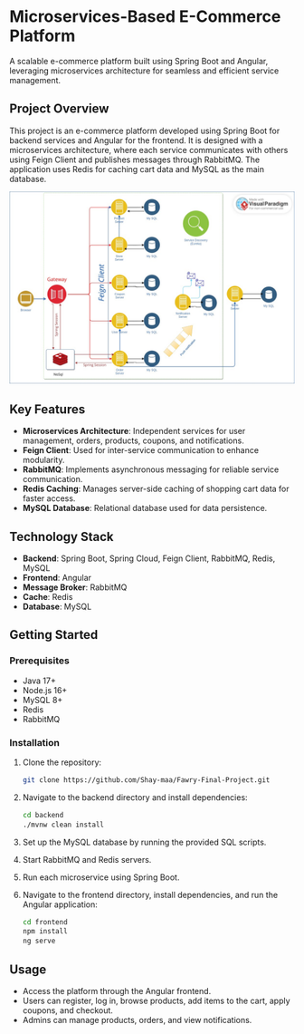 
# Microservices-Based E-Commerce Platform

A scalable e-commerce platform built using Spring Boot and Angular, leveraging microservices architecture for seamless and efficient service management.

## **Project Overview**

This project is an e-commerce platform developed using Spring Boot for backend services and Angular for the frontend. It is designed with a microservices architecture, where each service communicates with others using Feign Client and publishes messages through RabbitMQ. The application uses Redis for caching cart data and MySQL as the main database.

![Architecture Diagram](Microservices%20Diagram.jpg)


## **Key Features**

- **Microservices Architecture**: Independent services for user management, orders, products, coupons, and notifications.
- **Feign Client**: Used for inter-service communication to enhance modularity.
- **RabbitMQ**: Implements asynchronous messaging for reliable service communication.
- **Redis Caching**: Manages server-side caching of shopping cart data for faster access.
- **MySQL Database**: Relational database used for data persistence.

## **Technology Stack**

- **Backend**: Spring Boot, Spring Cloud, Feign Client, RabbitMQ, Redis, MySQL
- **Frontend**: Angular
- **Message Broker**: RabbitMQ
- **Cache**: Redis
- **Database**: MySQL

## **Getting Started**

### **Prerequisites**

- Java 17+
- Node.js 16+
- MySQL 8+
- Redis
- RabbitMQ

### **Installation**

1. Clone the repository:

   ```bash
   git clone https://github.com/Shay-maa/Fawry-Final-Project.git
   ```

2. Navigate to the backend directory and install dependencies:

   ```bash
   cd backend
   ./mvnw clean install
   ```

3. Set up the MySQL database by running the provided SQL scripts.

4. Start RabbitMQ and Redis servers.

5. Run each microservice using Spring Boot.

6. Navigate to the frontend directory, install dependencies, and run the Angular application:

   ```bash
   cd frontend
   npm install
   ng serve
   ```

## **Usage**

- Access the platform through the Angular frontend.
- Users can register, log in, browse products, add items to the cart, apply coupons, and checkout.
- Admins can manage products, orders, and view notifications.
